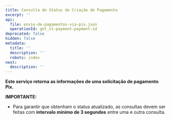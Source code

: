 ```yaml
---
title: Consulta de Status de Criação de Pagamento
excerpt: ''
api:
  file: envio-de-pagamentos-via-pix.json
  operationId: get_v1-payment-payment-id
deprecated: false
hidden: false
metadata:
  title: ''
  description: ''
  robots: index
next:
  description: ''
---
```

**Este serviço retorna as informações de uma solicitação de pagamento Pix.**

**IMPORTANTE:**

* Para garantir que obtenham o status atualizado, as consultas devem ser feitas com **intervalo mínimo de 3 segundos** entre uma e outra consulta.
